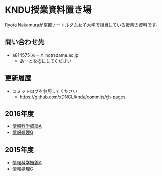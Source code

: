 # KNDU授業資料置き場

Ryota Nakamuraが京都ノートルダム女子大学で担当している授業の資料です。

## 問い合わせ先
* a814575 あーと notredame.ac.jp
  * あーとを@にしてください

## 更新履歴
* コミットログを参照してください
  * https://github.com/xDNCL/kndu/commits/gh-pages

## 2016年度
* [情報科学概論A](lecture/2016iisA.md)
* [情報処理G](lecture/2016infoG.md)

## 2015年度
* [情報科学概論A](lecture/2015iisA.md)
* [情報処理G](lecture/2015infoG.md)